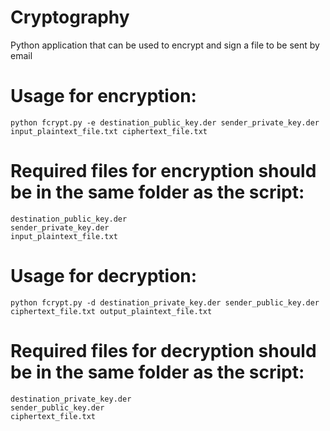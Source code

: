 # Cryptography
Python application that can be used to encrypt and sign a file to be sent by email


# Usage for encryption:
	python fcrypt.py -e destination_public_key.der sender_private_key.der input_plaintext_file.txt ciphertext_file.txt

# Required files for encryption should be in the same folder as the script:
	destination_public_key.der 
	sender_private_key.der 
	input_plaintext_file.txt
	
# Usage for decryption:
	python fcrypt.py -d destination_private_key.der sender_public_key.der ciphertext_file.txt output_plaintext_file.txt

# Required files for decryption should be in the same folder as the script:
	destination_private_key.der 
	sender_public_key.der 
	ciphertext_file.txt

